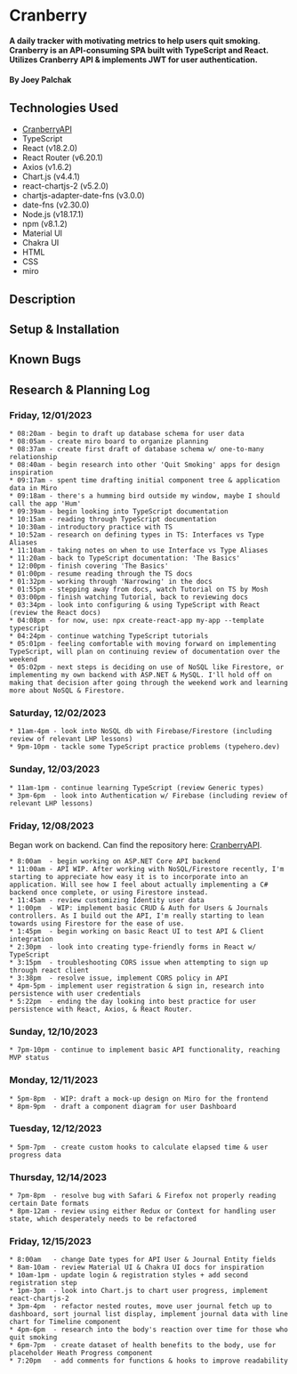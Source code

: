 # Cranberry

#### A daily tracker with motivating metrics to help users quit smoking. Cranberry is an API-consuming SPA built with TypeScript and React. Utilizes Cranberry API & implements JWT for user authentication.

#### By Joey Palchak

## Technologies Used

- [CranberryAPI](https://github.com/jfpalchak/CranberryAPI.git)
- TypeScript
- React (v18.2.0)
- React Router (v6.20.1)
- Axios (v1.6.2)
- Chart.js (v4.4.1)
- react-chartjs-2 (v5.2.0)
- chartjs-adapter-date-fns (v3.0.0)
- date-fns (v2.30.0)
- Node.js (v18.17.1)
- npm (v8.1.2)
- Material UI
- Chakra UI
- HTML
- CSS
- miro

## Description

## Setup & Installation

## Known Bugs

## Research & Planning Log

### Friday, 12/01/2023
```
* 08:20am - begin to draft up database schema for user data
* 08:05am - create miro board to organize planning
* 08:37am - create first draft of database schema w/ one-to-many relationship
* 08:40am - begin research into other 'Quit Smoking' apps for design inspiration
* 09:17am - spent time drafting initial component tree & application data in Miro
* 09:18am - there's a humming bird outside my window, maybe I should call the app 'Hum'
* 09:39am - begin looking into TypeScript documentation
* 10:15am - reading through TypeScript documentation
* 10:30am - introductory practice with TS
* 10:52am - research on defining types in TS: Interfaces vs Type Aliases
* 11:10am - taking notes on when to use Interface vs Type Aliases
* 11:20am - back to TypeScript documentation: 'The Basics'
* 12:00pm - finish covering 'The Basics'
* 01:00pm - resume reading through the TS docs
* 01:32pm - working through 'Narrowing' in the docs
* 01:55pm - stepping away from docs, watch Tutorial on TS by Mosh
* 03:00pm - finish watching Tutorial, back to reviewing docs
* 03:34pm - look into configuring & using TypeScript with React (review the React docs)
* 04:08pm - for now, use: npx create-react-app my-app --template typescript 
* 04:24pm - continue watching TypeScript tutorials
* 05:01pm - feeling comfortable with moving forward on implementing TypeScript, will plan on continuing review of documentation over the weekend
* 05:02pm - next steps is deciding on use of NoSQL like Firestore, or implementing my own backend with ASP.NET & MySQL. I'll hold off on making that decision after going through the weekend work and learning more about NoSQL & Firestore. 
```

### Saturday, 12/02/2023
```
* 11am-4pm - look into NoSQL db with Firebase/Firestore (including review of relevant LHP lessons)
* 9pm-10pm - tackle some TypeScript practice problems (typehero.dev)
```

### Sunday, 12/03/2023
```
* 11am-1pm - continue learning TypeScript (review Generic types)
* 3pm-6pm  - look into Authentication w/ Firebase (including review of relevant LHP lessons)
```

### Friday, 12/08/2023

Began work on backend. Can find the repository here: [CranberryAPI](https://github.com/jfpalchak/CranberryAPI.git).

```
* 8:00am  - begin working on ASP.NET Core API backend
* 11:00am - API WIP. After working with NoSQL/Firestore recently, I'm starting to appreciate how easy it is to incorporate into an application. Will see how I feel about actually implementing a C# backend once complete, or using Firestore instead. 
* 11:45am - review customizing Identity user data
* 1:00pm  - WIP: implement basic CRUD & Auth for Users & Journals controllers. As I build out the API, I'm really starting to lean towards using Firestore for the ease of use.
* 1:45pm  - begin working on basic React UI to test API & Client integration
* 2:30pm  - look into creating type-friendly forms in React w/ TypeScript
* 3:15pm  - troubleshooting CORS issue when attempting to sign up through react client
* 3:38pm  - resolve issue, implement CORS policy in API
* 4pm-5pm - implement user registration & sign in, research into persistence with user credentials 
* 5:22pm  - ending the day looking into best practice for user persistence with React, Axios, & React Router.
```

### Sunday, 12/10/2023
```
* 7pm-10pm - continue to implement basic API functionality, reaching MVP status
```

### Monday, 12/11/2023
```
* 5pm-8pm  - WIP: draft a mock-up design on Miro for the frontend
* 8pm-9pm  - draft a component diagram for user Dashboard
```

### Tuesday, 12/12/2023
```
* 5pm-7pm  - create custom hooks to calculate elapsed time & user progress data
```

### Thursday, 12/14/2023
```
* 7pm-8pm  - resolve bug with Safari & Firefox not properly reading certain Date formats
* 8pm-12am - review using either Redux or Context for handling user state, which desperately needs to be refactored
```

### Friday, 12/15/2023
```
* 8:00am   - change Date types for API User & Journal Entity fields
* 8am-10am - review Material UI & Chakra UI docs for inspiration
* 10am-1pm - update login & registration styles + add second registration step
* 1pm-3pm  - look into Chart.js to chart user progress, implement react-chartjs-2
* 3pm-4pm  - refactor nested routes, move user journal fetch up to dashboard, sort journal list display, implement journal data with line chart for Timeline component
* 4pm-6pm  - research into the body's reaction over time for those who quit smoking
* 6pm-7pm  - create dataset of health benefits to the body, use for placeholder Heath Progress component
* 7:20pm   - add comments for functions & hooks to improve readability
```